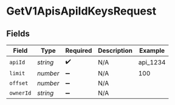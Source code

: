 # GetV1ApisApiIdKeysRequest


## Fields

| Field              | Type               | Required           | Description        | Example            |
| ------------------ | ------------------ | ------------------ | ------------------ | ------------------ |
| `apiId`            | *string*           | :heavy_check_mark: | N/A                | api_1234           |
| `limit`            | *number*           | :heavy_minus_sign: | N/A                | 100                |
| `offset`           | *number*           | :heavy_minus_sign: | N/A                |                    |
| `ownerId`          | *string*           | :heavy_minus_sign: | N/A                |                    |